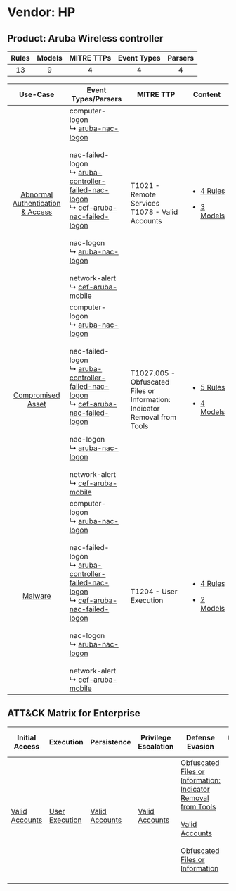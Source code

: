 Vendor: HP
==========
Product: Aruba Wireless controller
----------------------------------
| Rules | Models | MITRE TTPs | Event Types | Parsers |
|:-----:|:------:|:----------:|:-----------:|:-------:|
|  13   |   9    |     4      |      4      |    4    |

|                                           Use-Case                                           | Event Types/Parsers                                                                                                                                                                                                                                                                                                                                                                                                                                                                        | MITRE TTP                                                                     | Content                                                                                                                                  |
|:--------------------------------------------------------------------------------------------:| ------------------------------------------------------------------------------------------------------------------------------------------------------------------------------------------------------------------------------------------------------------------------------------------------------------------------------------------------------------------------------------------------------------------------------------------------------------------------------------------ | ----------------------------------------------------------------------------- | ---------------------------------------------------------------------------------------------------------------------------------------- |
| [Abnormal Authentication & Access](../../../UseCases/uc_abnormal_authentication_&_access.md) |  computer-logon<br> ↳ [aruba-nac-logon](Parsers/parserContent_aruba-nac-logon.md)<br><br> nac-failed-logon<br> ↳ [aruba-controller-failed-nac-logon](Parsers/parserContent_aruba-controller-failed-nac-logon.md)<br> ↳ [cef-aruba-nac-failed-logon](Parsers/parserContent_cef-aruba-nac-failed-logon.md)<br><br> nac-logon<br> ↳ [aruba-nac-logon](Parsers/parserContent_aruba-nac-logon.md)<br><br> network-alert<br> ↳ [cef-aruba-mobile](Parsers/parserContent_cef-aruba-mobile.md)<br> | T1021 - Remote Services<br>T1078 - Valid Accounts<br>                         | [<ul><li>4 Rules</li></ul><ul><li>3 Models</li></ul>](Rules_Models/r_m_hp_aruba_wireless_controller_Abnormal_Authentication_&_Access.md) |
|                [Compromised Asset](../../../UseCases/uc_compromised_asset.md)                |  computer-logon<br> ↳ [aruba-nac-logon](Parsers/parserContent_aruba-nac-logon.md)<br><br> nac-failed-logon<br> ↳ [aruba-controller-failed-nac-logon](Parsers/parserContent_aruba-controller-failed-nac-logon.md)<br> ↳ [cef-aruba-nac-failed-logon](Parsers/parserContent_cef-aruba-nac-failed-logon.md)<br><br> nac-logon<br> ↳ [aruba-nac-logon](Parsers/parserContent_aruba-nac-logon.md)<br><br> network-alert<br> ↳ [cef-aruba-mobile](Parsers/parserContent_cef-aruba-mobile.md)<br> | T1027.005 - Obfuscated Files or Information: Indicator Removal from Tools<br> | [<ul><li>5 Rules</li></ul><ul><li>4 Models</li></ul>](Rules_Models/r_m_hp_aruba_wireless_controller_Compromised_Asset.md)                |
|                          [Malware](../../../UseCases/uc_malware.md)                          |  computer-logon<br> ↳ [aruba-nac-logon](Parsers/parserContent_aruba-nac-logon.md)<br><br> nac-failed-logon<br> ↳ [aruba-controller-failed-nac-logon](Parsers/parserContent_aruba-controller-failed-nac-logon.md)<br> ↳ [cef-aruba-nac-failed-logon](Parsers/parserContent_cef-aruba-nac-failed-logon.md)<br><br> nac-logon<br> ↳ [aruba-nac-logon](Parsers/parserContent_aruba-nac-logon.md)<br><br> network-alert<br> ↳ [cef-aruba-mobile](Parsers/parserContent_cef-aruba-mobile.md)<br> | T1204 - User Execution<br>                                                    | [<ul><li>4 Rules</li></ul><ul><li>2 Models</li></ul>](Rules_Models/r_m_hp_aruba_wireless_controller_Malware.md)                          |

ATT&CK Matrix for Enterprise
----------------------------
| Initial Access                                                      | Execution                                                           | Persistence                                                         | Privilege Escalation                                                | Defense Evasion                                                                                                                                                                                                                                                               | Credential Access | Discovery | Lateral Movement                                                     | Collection | Command and Control | Exfiltration | Impact |
| ------------------------------------------------------------------- | ------------------------------------------------------------------- | ------------------------------------------------------------------- | ------------------------------------------------------------------- | ----------------------------------------------------------------------------------------------------------------------------------------------------------------------------------------------------------------------------------------------------------------------------- | ----------------- | --------- | -------------------------------------------------------------------- | ---------- | ------------------- | ------------ | ------ |
| [Valid Accounts](https://attack.mitre.org/techniques/T1078)<br><br> | [User Execution](https://attack.mitre.org/techniques/T1204)<br><br> | [Valid Accounts](https://attack.mitre.org/techniques/T1078)<br><br> | [Valid Accounts](https://attack.mitre.org/techniques/T1078)<br><br> | [Obfuscated Files or Information: Indicator Removal from Tools](https://attack.mitre.org/techniques/T1027/005)<br><br>[Valid Accounts](https://attack.mitre.org/techniques/T1078)<br><br>[Obfuscated Files or Information](https://attack.mitre.org/techniques/T1027)<br><br> |                   |           | [Remote Services](https://attack.mitre.org/techniques/T1021)<br><br> |            |                     |              |        |